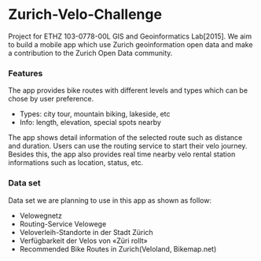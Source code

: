 # Zurich-Velo-Challenge

Project for ETHZ 103-0778-00L GIS and Geoinformatics Lab[2015]. We aim to build a mobile app which use Zurich geoinformation open data and make a contribution to the Zurich Open Data community.

### Features
The app provides bike routes with different levels and types which can be chose by user preference.

* Types: city tour, mountain biking, lakeside, etc
* Info: length, elevation, special spots nearby

The app shows detail information of the selected route such as distance and duration. Users can use the routing service to start their velo journey. Besides this, the app also provides real time nearby velo rental station informations such as location, status, etc. 

### Data set
Data set we are planning to use in this app as shown as follow:
* Velowegnetz
* Routing-Service Velowege
* Veloverleih-Standorte in der Stadt Zürich
* Verfügbarkeit der Velos von «Züri rollt»
* Recommended Bike Routes in Zurich(Veloland, Bikemap.net)

